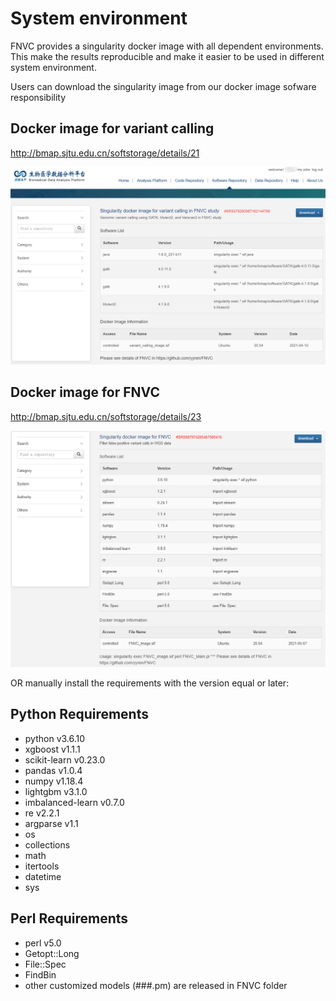 # System environment
FNVC provides a singularity docker image with all dependent environments. This make the results reproducible and make it easier to be used in different system environment.<br>

Users can download the singularity image from our docker image sofware responsibility<br>

Docker image for variant calling
------------
http://bmap.sjtu.edu.cn/softstorage/details/21

![](Pictures/Variant_calling_docker_image.png)<br>


Docker image for FNVC
------------
http://bmap.sjtu.edu.cn/softstorage/details/23

![](../Pictures/FNVC_docker_image.png)<br>

OR manually install the requirements with the version equal or later:<br>

Python Requirements
------------
* python v3.6.10
* xgboost v1.1.1
* scikit-learn v0.23.0
* pandas v1.0.4
* numpy v1.18.4
* lightgbm v3.1.0
* imbalanced-learn v0.7.0
* re v2.2.1
* argparse v1.1
* os 
* collections 
* math
* itertools
* datetime
* sys

Perl Requirements
------------
* perl v5.0
* Getopt::Long
* File::Spec
* FindBin
* other customized models (###.pm) are released in FNVC folder

